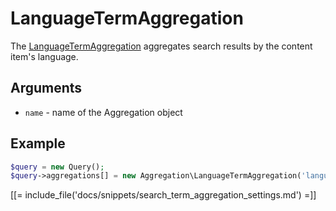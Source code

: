 # LanguageTermAggregation

The [LanguageTermAggregation](../../api/php_api/php_api_reference/classes/Ibexa-Contracts-Core-Repository-Values-Content-Query-Aggregation-LanguageTermAggregation.html) aggregates search results by the content item's language.

## Arguments

- `name` - name of the Aggregation object

## Example

``` php
$query = new Query();
$query->aggregations[] = new Aggregation\LanguageTermAggregation('language');
```

[[= include_file('docs/snippets/search_term_aggregation_settings.md') =]]
